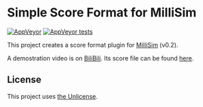 # Simple Score Format for MilliSim

[![AppVeyor](https://img.shields.io/appveyor/ci/hozuki/millisimformat-simplescore.svg)](https://ci.appveyor.com/project/hozuki/millisimformat.simplescore)
[![AppVeyor tests](https://img.shields.io/appveyor/tests/hozuki/millisimformat-simplescore.svg)](https://ci.appveyor.com/project/hozuki/millisimformat.simplescore)

This project creates a score format plugin for [MilliSim](https://github.com/hozuki/MilliSim) (v0.2).

A demostration video is on [BiliBili](https://www.bilibili.com/video/av15612246/). Its score file can be found [here](MilliSimFormat.SimpleScore.ConsoleTest/simple.ss).

## License

This project uses [the Unlicense](http://unlicense.org/).
